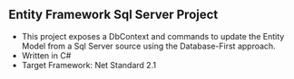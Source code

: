 
## Entity Framework Sql Server Project

 - This project exposes a DbContext and commands to update the Entity Model from a Sql Server source using the Database-First approach.
 - Written in C#
 - Target Framework: Net Standard 2.1
